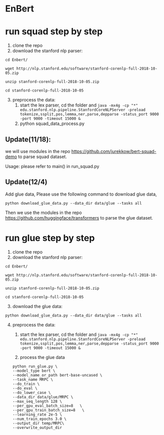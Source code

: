 # EnBert

# run squad step by step

1. clone the repo
2. download the stanford nlp parser:

```cd Enbert/```

```wget http://nlp.stanford.edu/software/stanford-corenlp-full-2018-10-05.zip```

```unzip stanford-corenlp-full-2018-10-05.zip```

```cd stanford-corenlp-full-2018-10-05```

3. preprocess the data:
    1. start the lex parser, cd the folder and 
```java -mx4g -cp "*" edu.stanford.nlp.pipeline.StanfordCoreNLPServer -preload tokenize,ssplit,pos,lemma,ner,parse,depparse -status_port 9000 -port 9000 -timeout 15000 &```
    2. python squad_data_process.py


## Update(11/18):
we will use modules in the repo https://github.com/jurekkow/bert-squad-demo to 
parse squad dataset.

Usage: please refer to main() in run_squad.py

## Update(12/4)
Add glue data, Please use the following command to download glue data,

```python download_glue_data.py --data_dir data/glue --tasks all```


Then we use the modules in the repo https://github.com/huggingface/transformers to parse 
the glue dataset.


# run glue step by step
1. clone the repo
2. download the stanford nlp parser:

```cd Enbert/```

```wget http://nlp.stanford.edu/software/stanford-corenlp-full-2018-10-05.zip```

```unzip stanford-corenlp-full-2018-10-05.zip```

```cd stanford-corenlp-full-2018-10-05```

3. download the glue data:

```python download_glue_data.py --data_dir data/glue --tasks all```

4. preprocess the data:
    1. start the lex parser, cd the folder and 
```java -mx4g -cp "*" edu.stanford.nlp.pipeline.StanfordCoreNLPServer -preload tokenize,ssplit,pos,lemma,ner,parse,depparse -status_port 9000 -port 9000 -timeout 15000 &```
    
    2. process the glue data
    ```
   python run_glue.py \
    --model_type bert \
    --model_name_or_path bert-base-uncased \
    --task_name MRPC \
    --do_train \
    --do_eval \
    --do_lower_case \
    --data_dir data/glue/MRPC \
    --max_seq_length 128 \
    --per_gpu_eval_batch_size=8   \
    --per_gpu_train_batch_size=8   \
    --learning_rate 2e-5 \
    --num_train_epochs 3.0 \
    --output_dir temp/MRPC\
    --overwrite_output_dir
   ```
